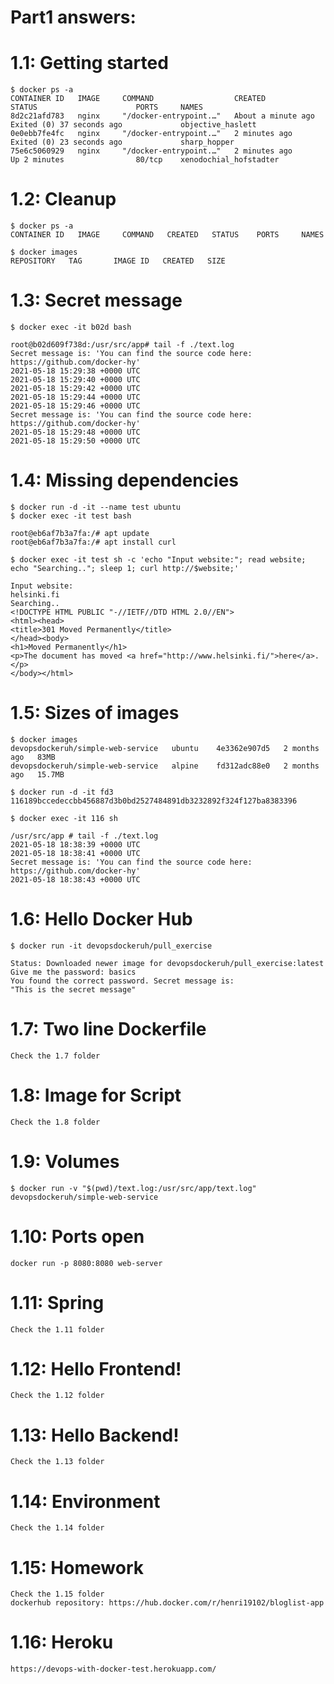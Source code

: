 # Part1 answers:

# 1.1: Getting started

```
$ docker ps -a
CONTAINER ID   IMAGE     COMMAND                  CREATED              STATUS                      PORTS     NAMES
8d2c21afd783   nginx     "/docker-entrypoint.…"   About a minute ago   Exited (0) 37 seconds ago             objective_haslett
0e0ebb7fe4fc   nginx     "/docker-entrypoint.…"   2 minutes ago        Exited (0) 23 seconds ago             sharp_hopper
75e6c5060929   nginx     "/docker-entrypoint.…"   2 minutes ago        Up 2 minutes                80/tcp    xenodochial_hofstadter

```


# 1.2: Cleanup

```
$ docker ps -a
CONTAINER ID   IMAGE     COMMAND   CREATED   STATUS    PORTS     NAMES

$ docker images
REPOSITORY   TAG       IMAGE ID   CREATED   SIZE

```

# 1.3: Secret message

```
$ docker exec -it b02d bash

root@b02d609f738d:/usr/src/app# tail -f ./text.log
Secret message is: 'You can find the source code here: https://github.com/docker-hy' 
2021-05-18 15:29:38 +0000 UTC
2021-05-18 15:29:40 +0000 UTC
2021-05-18 15:29:42 +0000 UTC
2021-05-18 15:29:44 +0000 UTC
2021-05-18 15:29:46 +0000 UTC
Secret message is: 'You can find the source code here: https://github.com/docker-hy' 
2021-05-18 15:29:48 +0000 UTC
2021-05-18 15:29:50 +0000 UTC
```

# 1.4: Missing dependencies

```
$ docker run -d -it --name test ubuntu
$ docker exec -it test bash

root@eb6af7b3a7fa:/# apt update
root@eb6af7b3a7fa:/# apt install curl

$ docker exec -it test sh -c 'echo "Input website:"; read website; echo "Searching.."; sleep 1; curl http://$website;'

Input website:
helsinki.fi
Searching..
<!DOCTYPE HTML PUBLIC "-//IETF//DTD HTML 2.0//EN">
<html><head>
<title>301 Moved Permanently</title>
</head><body>
<h1>Moved Permanently</h1>
<p>The document has moved <a href="http://www.helsinki.fi/">here</a>.</p>
</body></html>

```

# 1.5: Sizes of images

```
$ docker images
devopsdockeruh/simple-web-service   ubuntu    4e3362e907d5   2 months ago   83MB     
devopsdockeruh/simple-web-service   alpine    fd312adc88e0   2 months ago   15.7MB  

$ docker run -d -it fd3
116189bccedeccbb456887d3b0bd2527484891db3232892f324f127ba8383396

$ docker exec -it 116 sh 

/usr/src/app # tail -f ./text.log
2021-05-18 18:38:39 +0000 UTC
2021-05-18 18:38:41 +0000 UTC
Secret message is: 'You can find the source code here: https://github.com/docker-hy' 
2021-05-18 18:38:43 +0000 UTC
```

# 1.6: Hello Docker Hub

```
$ docker run -it devopsdockeruh/pull_exercise

Status: Downloaded newer image for devopsdockeruh/pull_exercise:latest
Give me the password: basics
You found the correct password. Secret message is:
"This is the secret message"
```

# 1.7: Two line Dockerfile

```
Check the 1.7 folder
```

# 1.8: Image for Script

```
Check the 1.8 folder
```

# 1.9: Volumes

```
$ docker run -v "$(pwd)/text.log:/usr/src/app/text.log" devopsdockeruh/simple-web-service
```

# 1.10: Ports open

```
docker run -p 8080:8080 web-server
```

# 1.11: Spring

```
Check the 1.11 folder
```

# 1.12: Hello Frontend!

```
Check the 1.12 folder
```

# 1.13: Hello Backend!

```
Check the 1.13 folder
```

# 1.14: Environment

```
Check the 1.14 folder
```

# 1.15: Homework

```
Check the 1.15 folder
dockerhub repository: https://hub.docker.com/r/henri19102/bloglist-app
```

# 1.16: Heroku

```
https://devops-with-docker-test.herokuapp.com/
```
